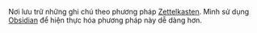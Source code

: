 Nơi lưu trữ những ghi chú theo phương pháp [Zettelkasten](https://tuanmon.com/phuong-phap-ghi-chu-zettelkasten/). Mình sử dụng [Obsidian](https://obsidian.md/) để hiện thực hóa phương pháp này dễ dàng hơn.